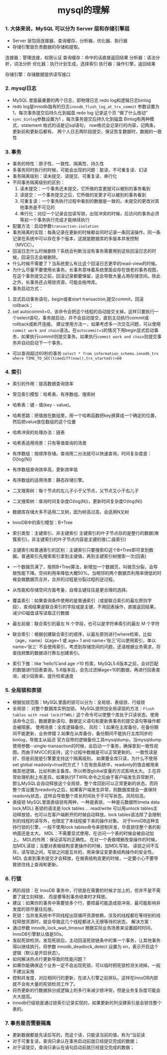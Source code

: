 # <p align="center">mysql的理解 </p>

### 1. 大体来说，MySQL 可以分为 Server 层和存储引擎层
* Server 层包括连接器、查询缓存、分析器、优化器、执行器
* 存储引擎层负责数据的存储和提取。

连接器：管理连接，权限认证
查询缓存：命中的话直接返回结果
分析器：语法分析，词法分析
优化器：执行计划生成，选择索引
执行器：操作引擎，返回结果

存储引擎：存储数据提供读写接口

### 2. mysql日志 
* MySQL 里面最重要的两个日志，即物理日志 redo log和逻辑日志binlog
* redo log是innodb独有的日志`innodb_flush_log_at_trx_commit` 参数设置为1，每次事务提交后持久化到磁盘   redo log  记录这个页 “做了什么改动”
* `sync_binlog`参数设置为1 ，每次事务提交后持久化到磁盘  Binlog有两种模式，statement 格式的话是记sql语句， row格式会记录行的内容，记两条，更新前和更新后都有。
两个人日志两阶段提交，保证恢复数据时，数据的一致性



### 3. 事务  
* 事务的特性：原子性、一致性、隔离性、持久性
* 多事务同时执行的时候，可能会出现的问题：脏读、不可重复读、幻读
* 事务隔离级别：读未提交、读提交、可重复读、串行化
* 不同事务隔离级别的区别：
    1. 读未提交：一个事务还未提交，它所做的变更就可以被别的事务看到
    2. 读提交：一个事务提交之后，它所做的变更才可以被别的事务看到
    3. 可重复读：一个事务执行过程中看到的数据是一致的。未提交的更改对其他事务是不可见的
  4.  串行化：对应一个记录会加读写锁，出现冲突的时候，后访问的事务必须等前一个事务执行完成才能继续执行
* 配置方法：启动参数`transaction-isolation`
* 事务隔离的实现：每条记录在更新的时候都会同时记录一条回滚操作。同一条记录在系统中可以存在多个版本，这就是数据库的多版本并发控制（MVCC）。
* 回滚日志什么时候删除？系统会判断当没有事务需要用到这些回滚日志的时候，回滚日志会被删除。
* 什么时候不需要了？当系统里么有比这个回滚日志更早的read-view的时候。
* 为什么尽量不要使用长事务。长事务意味着系统里面会存在很老的事务视图，在这个事务提交之前，回滚记录都要保留，这会导致大量占用存储空间。除此之外，长事务还占用锁资源，可能会拖垮库。
* 事务启动方式：
 1. 显式启动事务语句，begin或者start transaction,提交commit，回滚rollback；
 2. set autocommit=0，该命令会把这个线程的自动提交关掉。这样只要执行一个select语句，事务就启动，并不会自动提交，直到主动执行commit或rollback或断开连接。
建议使用方法一，如果考虑多一次交互问题，可以使用`commit work and chain`语法。在`autocommit=1`的情况下用begin显式启动事务，如果执行commit则提交事务。如果执行`commit work and chain`则提交事务并自动启动下一个事务。
* 可以查询超过60秒的事务
`select * from information_schema.innodb_trx where TIME_TO_SEC(timediff(now(),trx_started))>60`

### 4. 索引
* 索引的作用：提高数据查询效率
* 常见索引模型：哈希表、有序数组、搜索树
* 哈希表：键 - 值(key - value)。
* 哈希思路：把值放在数组里，用一个哈希函数把key换算成一个确定的位置，然后把value放在数组的这个位置
* 哈希冲突的处理办法：链表
* 哈希表适用场景：只有等值查询的场景
* 有序数组：按顺序存储。查询用二分法就可以快速查询，时间复杂度是：O(log(N))
* 有序数组查询效率高，更新效率低
* 有序数组的适用场景：静态存储引擎。
* 二叉搜索树：每个节点的左儿子小于父节点，父节点又小于右儿子
* 二叉搜索树：查询时间复杂度O(log(N))，更新时间复杂度O(log(N))
* 数据库存储大多不适用二叉树，因为树高过高，会适用N叉树
* InnoDB中的索引模型：B+Tree
* 索引类型：主键索引、非主键索引
    主键索引的叶子节点存的是整行的数据(聚簇索引)，非主键索引的叶子节点内容是主键的值(二级索引)
* 主键索引和普通索引的区别：主键索引只要搜索ID这个B+Tree即可拿到数据。普通索引先搜索索引拿到主键值，再到主键索引树搜索一次(回表)
* 一个数据页满了，按照B+Tree算法，新增加一个数据页，叫做页分裂，会导致性能下降。空间利用率降低大概50%。当相邻的两个数据页利用率很低的时候会做数据页合并，合并的过程是分裂过程的逆过程。
* 从性能和存储空间方面考量，自增主键往往是更合理的选择。

* 覆盖索引：如果查询条件使用的是普通索引（或是联合索引的最左原则字段），查询结果是联合索引的字段或是主键，不用回表操作，直接返回结果，减少IO磁盘读写读取正行数据
* 最左前缀：联合索引的最左 N 个字段，也可以是字符串索引的最左 M 个字符
* 联合索引：根据创建联合索引的顺序，以最左原则进行where检索，比如（age，name）以age=1 或 age= 1 and name=‘张三’可以使用索引，单以name=‘张三’ 不会使用索引，考虑到存储空间的问题，还请根据业务需求，将查找频繁的数据进行靠左创建索引。
* 索引下推：like 'hello%’and age >10 检索，MySQL5.6版本之前，会对匹配的数据进行回表查询。5.6版本后，会先过滤掉age<10的数据，再进行回表查询，减少回表率，提升检索速度

### 5. 全局锁和表锁
* 根据加锁范围：MySQL里面的锁可以分为：全局锁、表级锁、行级锁
* 全局锁：
对整个数据库实例加锁。
MySQL提供加全局读锁的方法：`Flush tables with read lock(FTWRL)`
这个命令可以使整个库处于只读状态。使用该命令之后，数据更新语句、数据定义语句和更新类事务的提交语句等操作都会被阻塞。
使用场景：全库逻辑备份。
风险：
1.如果在主库备份，在备份期间不能更新，业务停摆
2.如果在从库备份，备份期间不能执行主库同步的binlog，导致主从延迟
官方自带的逻辑备份工具mysqldump，当mysqldump使用参数--single-transaction的时候，会启动一个事务，确保拿到一致性视图。而由于MVCC的支持，这个过程中数据是可以正常更新的。
一致性读是好，但是前提是引擎要支持这个隔离级别。
如果要全库只读，为什么不使用set global readonly=true的方式？
1.在有些系统中，readonly的值会被用来做其他逻辑，比如判断主备库。所以修改global变量的方式影响太大。
2.在异常处理机制上有差异。如果执行FTWRL命令之后由于客户端发生异常断开，那么MySQL会自动释放这个全局锁，整个库回到可以正常更新的状态。而将整个库设置为readonly之后，如果客户端发生异常，则数据库就会一直保持readonly状态，这样会导致整个库长时间处于不可写状态，风险较高。
* 表级锁
MySQL里面表级锁有两种，一种是表锁，一种是元数据所(meta data lock,MDL)
表锁的语法是:lock tables ... read/write
可以用unlock tables主动释放锁，也可以在客户端断开的时候自动释放。lock tables语法除了会限制别的线程的读写外，也限定了本线程接下来的操作对象。
对于InnoDB这种支持行锁的引擎，一般不使用lock tables命令来控制并发，毕竟锁住整个表的影响面还是太大。
MDL：不需要显式使用，在访问一个表的时候会被自动加上。
MDL的作用：保证读写的正确性。
在对一个表做增删改查操作的时候，加MDL读锁；当要对表做结构变更操作的时候，加MDL写锁。
读锁之间不互斥。读写锁之间，写锁之间是互斥的，用来保证变更表结构操作的安全性。
MDL 会直到事务提交才会释放，在做表结构变更的时候，一定要小心不要导致锁住线上查询和更新。

### 6. 行锁
* 两阶段锁：在 InnoDB 事务中，行锁是在需要的时候才加上的，但并不是不需要了就立刻释放， 而是要等到事务结束时才释放。
* 建议：如果你的事务中需要锁多个行，要把最可能造成锁冲突、最可能影响并发度的锁尽量往后放。
* 死锁：当并发系统中不同线程出现循环资源依赖，涉及的线程都在等待别的线程释放资源时，就会导致这几个线程都进入无限等待的状态。
解决方案：
*  通过参数 innodb_lock_wait_timeout 根据实际业务场景来设置超时时间，InnoDB引擎默认值是50s。
* 发起死锁检测，发现死锁后，主动回滚死锁链条中的某一个事务，让其他事务得以继续执行。将参数 innodb_deadlock_detect 设置为 on，表示开启这个逻辑（默认是开启状态）。
* 如何解决热点行更新导致的性能问题？
* 如果你能确保这个业务一定不会出现死锁，可以临时把死锁检测关闭掉。一般不建议采用
*  控制并发度，对应相同行的更新，在进入引擎之前排队。这样在InnoDB内部就不会有大量的死锁检测工作了。
* 将热更新的行数据拆分成逻辑上的多行来减少锁冲突，但是业务复杂度可能会大大提高。
* innodb行级锁是通过锁索引记录实现的，如果更新的列没建索引是会锁住整个表的。

### 7. 事务是否需要隔离

* 更新数据都是先读后写的，而这个读，只能读当前的值，称为“当前读
* 对于可重复读，查询只承认在事务启动前就已经提交完成的数据；
* 对于读提交，查询只承认在语句启动前就已经提交完成的数据；







